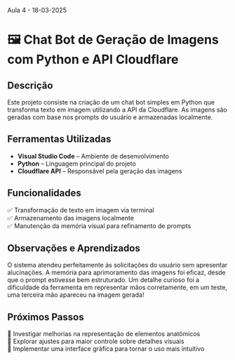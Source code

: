 Aula 4 - 18-03-2025

# 🖼️ Chat Bot de Geração de Imagens com Python e API Cloudflare

## Descrição
Este projeto consiste na criação de um chat bot simples em Python que transforma texto em imagem utilizando a API da Cloudflare. As imagens são geradas com base nos prompts do usuário e armazenadas localmente. 

## Ferramentas Utilizadas
- **Visual Studio Code** – Ambiente de desenvolvimento
- **Python** – Linguagem principal do projeto
- **Cloudflare API** – Responsável pela geração das imagens

## Funcionalidades
✅ Transformação de texto em imagem via terminal  
✅ Armazenamento das imagens localmente  
✅ Manutenção da memória visual para refinamento de prompts  

## Observações e Aprendizados
O sistema atendeu perfeitamente às solicitações do usuário sem apresentar alucinações. A memória para aprimoramento das imagens foi eficaz, desde que o prompt estivesse bem estruturado. Um detalhe curioso foi a dificuldade da ferramenta em representar mãos corretamente, em um teste, uma terceira mão apareceu na imagem gerada!

## Próximos Passos
🔹 Investigar melhorias na representação de elementos anatômicos  
🔹 Explorar ajustes para maior controle sobre detalhes visuais  
🔹 Implementar uma interface gráfica para tornar o uso mais intuitivo  